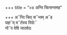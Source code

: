 +++
title = "०४ अन्ति चित्सन्तमह"

+++
अ᳓न्ति चित् स᳓न्तम् अ᳓ह  
यज्ञ᳓म् म᳓र्तस्य रिपोः᳓  
नो᳓प वेषि जातवेदः
